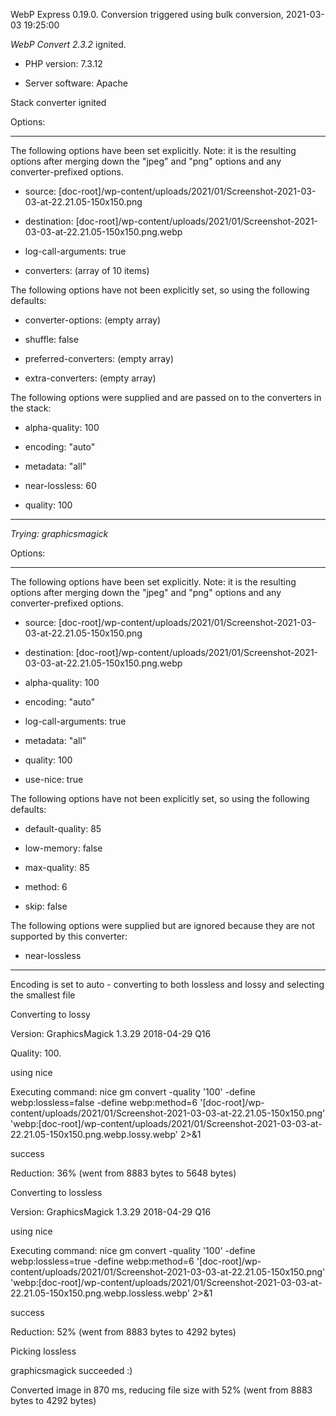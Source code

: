 WebP Express 0.19.0. Conversion triggered using bulk conversion, 2021-03-03 19:25:00

*WebP Convert 2.3.2*  ignited.
- PHP version: 7.3.12
- Server software: Apache

Stack converter ignited

Options:
------------
The following options have been set explicitly. Note: it is the resulting options after merging down the "jpeg" and "png" options and any converter-prefixed options.
- source: [doc-root]/wp-content/uploads/2021/01/Screenshot-2021-03-03-at-22.21.05-150x150.png
- destination: [doc-root]/wp-content/uploads/2021/01/Screenshot-2021-03-03-at-22.21.05-150x150.png.webp
- log-call-arguments: true
- converters: (array of 10 items)

The following options have not been explicitly set, so using the following defaults:
- converter-options: (empty array)
- shuffle: false
- preferred-converters: (empty array)
- extra-converters: (empty array)

The following options were supplied and are passed on to the converters in the stack:
- alpha-quality: 100
- encoding: "auto"
- metadata: "all"
- near-lossless: 60
- quality: 100
------------


*Trying: graphicsmagick* 

Options:
------------
The following options have been set explicitly. Note: it is the resulting options after merging down the "jpeg" and "png" options and any converter-prefixed options.
- source: [doc-root]/wp-content/uploads/2021/01/Screenshot-2021-03-03-at-22.21.05-150x150.png
- destination: [doc-root]/wp-content/uploads/2021/01/Screenshot-2021-03-03-at-22.21.05-150x150.png.webp
- alpha-quality: 100
- encoding: "auto"
- log-call-arguments: true
- metadata: "all"
- quality: 100
- use-nice: true

The following options have not been explicitly set, so using the following defaults:
- default-quality: 85
- low-memory: false
- max-quality: 85
- method: 6
- skip: false

The following options were supplied but are ignored because they are not supported by this converter:
- near-lossless
------------

Encoding is set to auto - converting to both lossless and lossy and selecting the smallest file

Converting to lossy
Version: GraphicsMagick 1.3.29 2018-04-29 Q16 
Quality: 100. 
using nice
Executing command: nice gm convert -quality '100' -define webp:lossless=false -define webp:method=6 '[doc-root]/wp-content/uploads/2021/01/Screenshot-2021-03-03-at-22.21.05-150x150.png' 'webp:[doc-root]/wp-content/uploads/2021/01/Screenshot-2021-03-03-at-22.21.05-150x150.png.webp.lossy.webp' 2>&1
success
Reduction: 36% (went from 8883 bytes to 5648 bytes)

Converting to lossless
Version: GraphicsMagick 1.3.29 2018-04-29 Q16 
using nice
Executing command: nice gm convert -quality '100' -define webp:lossless=true -define webp:method=6 '[doc-root]/wp-content/uploads/2021/01/Screenshot-2021-03-03-at-22.21.05-150x150.png' 'webp:[doc-root]/wp-content/uploads/2021/01/Screenshot-2021-03-03-at-22.21.05-150x150.png.webp.lossless.webp' 2>&1
success
Reduction: 52% (went from 8883 bytes to 4292 bytes)

Picking lossless
graphicsmagick succeeded :)

Converted image in 870 ms, reducing file size with 52% (went from 8883 bytes to 4292 bytes)
